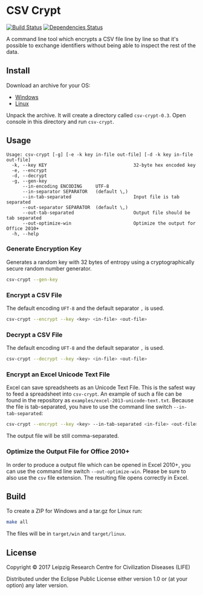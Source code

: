 # CSV Crypt

[![Build Status](https://travis-ci.org/life-research/csv-crypt.svg?branch=master)](https://travis-ci.org/life-research/csv-crypt)
[![Dependencies Status](https://versions.deps.co/life-research/csv-crypt/status.svg)](https://versions.deps.co/life-research/csv-crypt)

A command line tool which encrypts a CSV file line by line so that it's possible to exchange identifiers without being able to inspect the rest of the data.

## Install

Download an archive for your OS:

* [Windows](https://github.com/life-research/csv-crypt/releases/download/v0.3/csv-crypt-0.3.zip)
* [Linux](https://github.com/life-research/csv-crypt/releases/download/v0.3/csv-crypt-0.3.tar.gz)

Unpack the archive. It will create a directory called `csv-crypt-0.3`. Open console in this directory and run `csv-crypt`.

## Usage

```
Usage: csv-crypt [-g] [-e -k key in-file out-file] [-d -k key in-file out-file]
  -k, --key KEY                                32-byte hex encoded key
  -e, --encrypt
  -d, --decrypt
  -g, --gen-key
      --in-encoding ENCODING     UTF-8
      --in-separator SEPARATOR   (default \,)
      --in-tab-separated                       Input file is tab separated
      --out-separator SEPARATOR  (default \,)
      --out-tab-separated                      Output file should be tab separated
      --out-optimize-win                       Optimize the output for Office 2010+
  -h, --help
```

### Generate Encryption Key

Generates a random key with 32 bytes of entropy using a cryptographically secure random number generator.

```sh
csv-crypt --gen-key
```

### Encrypt a CSV File

The default encoding `UFT-8` and the default separator `,` is used.

```sh
csv-crypt --encrypt --key <key> <in-file> <out-file> 
```

### Decrypt a CSV File

The default encoding `UFT-8` and the default separator `,` is used.

```sh
csv-crypt --decrypt --key <key> <in-file> <out-file> 
```

### Encrypt an Excel Unicode Text File

Excel can save spreadsheets as an Unicode Text File. This is the safest way to feed a spreadsheet into `csv-crypt`. An example of such a file can be found in the repository as `examples/excel-2013-unicode-text.txt`. Because the file is tab-separated, you have to use the command line switch `--in-tab-separated`:

```sh
csv-crypt --encrypt --key <key> --in-tab-separated <in-file> <out-file> 
```

The output file will be still comma-separated.

### Optimize the Output File for Office 2010+

In order to produce a output file which can be opened in Excel 2010+, you can use the command line switch `--out-optimize-win`. Please be sure to also use the `csv` file extension. The resulting file opens correctly in Excel.

## Build

To create a ZIP for Windows and a tar.gz for Linux run:

```sh
make all
```

The files will be in `target/win` and `target/linux`.

## License

Copyright © 2017 Leipzig Research Centre for Civilization Diseases (LIFE)

Distributed under the Eclipse Public License either version 1.0 or (at
your option) any later version.
